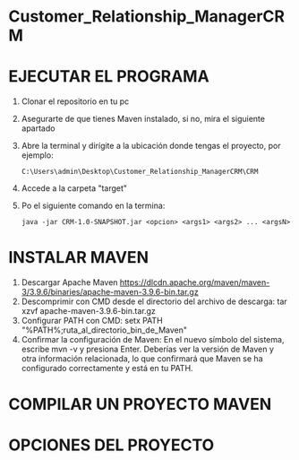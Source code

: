 # Customer_Relationship_ManagerCRM

# EJECUTAR EL PROGRAMA

1. Clonar el repositorio en tu pc
2. Asegurarte de que tienes Maven instalado, si no, mira el siguiente apartado
3. Abre la terminal y dirígite a la ubicación donde tengas el proyecto, por ejemplo:

	```C:\Users\admin\Desktop\Customer_Relationship_ManagerCRM\CRM```

4. Accede a la carpeta "target"
5. Po el siguiente comando en la termina:

	```java -jar CRM-1.0-SNAPSHOT.jar <opcion> <args1> <args2> ... <argsN>```

# INSTALAR MAVEN

1. Descargar Apache Maven https://dlcdn.apache.org/maven/maven-3/3.9.6/binaries/apache-maven-3.9.6-bin.tar.gz
2. Descomprimir con CMD desde el directorio del archivo de descarga: tar xzvf apache-maven-3.9.6-bin.tar.gz
3. Configurar PATH con CMD: setx PATH "%PATH%;ruta_al_directorio_bin_de_Maven"
4. Confirmar la configuración de Maven:
	En el nuevo símbolo del sistema, escribe mvn -v y presiona Enter.
	Deberías ver la versión de Maven y otra información relacionada, lo que confirmará que Maven se ha configurado correctamente y está en tu PATH.


# COMPILAR UN PROYECTO MAVEN

# OPCIONES DEL PROYECTO




